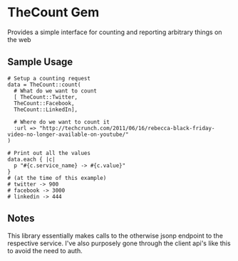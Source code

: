 TheCount Gem
====================
Provides a simple interface for counting and reporting arbitrary things on the web

Sample Usage
-------------------
    # Setup a counting request
    data = TheCount::count(
      # What do we want to count
      [ TheCount::Twitter,
      TheCount::Facebook,
      TheCount::LinkedIn],
      
      # Where do we want to count it
      :url => "http://techcrunch.com/2011/06/16/rebecca-black-friday-video-no-longer-available-on-youtube/"
    )
    
    # Print out all the values
    data.each { |c|
      p "#{c.service_name} -> #{c.value}"
    }
    # (at the time of this example)
    # twitter -> 900
    # facebook -> 3000
    # linkedin -> 444

Notes
-------------------
This library essentially makes calls to the otherwise jsonp endpoint to the respective service. I've also purposely gone through the client api's like this to avoid the need to auth.